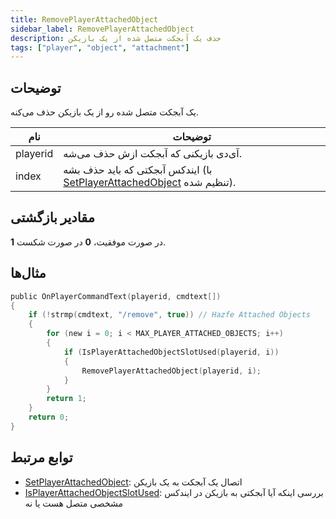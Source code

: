 ```yaml
---
title: RemovePlayerAttachedObject
sidebar_label: RemovePlayerAttachedObject
description: حذف یک آبجکت متصل شده از یک بازیکن
tags: ["player", "object", "attachment"]
---
```


## توضیحات

یک آبجکت متصل شده رو از یک بازیکن حذف می‌کنه.

| نام      | توضیحات                                                                                                     |
| -------- | ----------------------------------------------------------------------------------------------------------- |
| playerid | آی‌دی بازیکنی که آبجکت ازش حذف می‌شه.                                                                           |
| index    | ایندکس آبجکتی که باید حذف بشه (با [SetPlayerAttachedObject](SetPlayerAttachedObject) تنظیم شده).              |

## مقادیر بازگشتی

**1** در صورت موفقیت، **0** در صورت شکست.

## مثال‌ها

```c
public OnPlayerCommandText(playerid, cmdtext[])
{
    if (!strmp(cmdtext, "/remove", true)) // Hazfe Attached Objects
    {
        for (new i = 0; i < MAX_PLAYER_ATTACHED_OBJECTS; i++)
        {
            if (IsPlayerAttachedObjectSlotUsed(playerid, i))
            {
                RemovePlayerAttachedObject(playerid, i);
            }
        }
        return 1;
    }
    return 0;
}
```

## توابع مرتبط

- [SetPlayerAttachedObject](SetPlayerAttachedObject): اتصال یک آبجکت به یک بازیکن
- [IsPlayerAttachedObjectSlotUsed](IsPlayerAttachedObjectSlotUsed): بررسی اینکه آیا آبجکتی به بازیکن در ایندکس مشخصی متصل هست یا نه